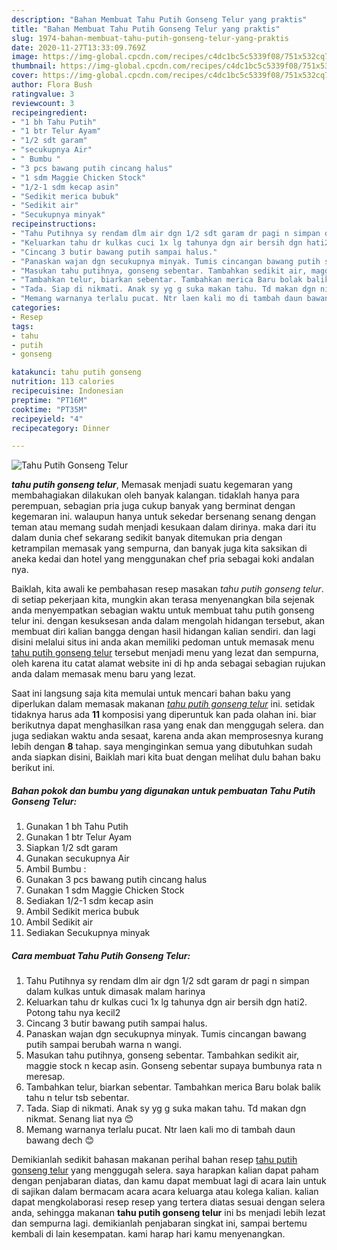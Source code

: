 ```yaml
---
description: "Bahan Membuat Tahu Putih Gonseng Telur yang praktis"
title: "Bahan Membuat Tahu Putih Gonseng Telur yang praktis"
slug: 1974-bahan-membuat-tahu-putih-gonseng-telur-yang-praktis
date: 2020-11-27T13:33:09.769Z
image: https://img-global.cpcdn.com/recipes/c4dc1bc5c5339f08/751x532cq70/tahu-putih-gonseng-telur-foto-resep-utama.jpg
thumbnail: https://img-global.cpcdn.com/recipes/c4dc1bc5c5339f08/751x532cq70/tahu-putih-gonseng-telur-foto-resep-utama.jpg
cover: https://img-global.cpcdn.com/recipes/c4dc1bc5c5339f08/751x532cq70/tahu-putih-gonseng-telur-foto-resep-utama.jpg
author: Flora Bush
ratingvalue: 3
reviewcount: 3
recipeingredient:
- "1 bh Tahu Putih"
- "1 btr Telur Ayam"
- "1/2 sdt garam"
- "secukupnya Air"
- " Bumbu "
- "3 pcs bawang putih cincang halus"
- "1 sdm Maggie Chicken Stock"
- "1/2-1 sdm kecap asin"
- "Sedikit merica bubuk"
- "Sedikit air"
- "Secukupnya minyak"
recipeinstructions:
- "Tahu Putihnya sy rendam dlm air dgn 1/2 sdt garam dr pagi n simpan dalam kulkas untuk dimasak malam harinya"
- "Keluarkan tahu dr kulkas cuci 1x lg tahunya dgn air bersih dgn hati2. Potong tahu nya kecil2"
- "Cincang 3 butir bawang putih sampai halus."
- "Panaskan wajan dgn secukupnya minyak. Tumis cincangan bawang putih sampai berubah warna n wangi."
- "Masukan tahu putihnya, gonseng sebentar. Tambahkan sedikit air, maggie stock n kecap asin. Gonseng sebentar supaya bumbunya rata n meresap."
- "Tambahkan telur, biarkan sebentar. Tambahkan merica Baru bolak balik tahu n telur tsb sebentar."
- "Tada. Siap di nikmati. Anak sy yg g suka makan tahu. Td makan dgn nikmat. Senang liat nya 😊"
- "Memang warnanya terlalu pucat. Ntr laen kali mo di tambah daun bawang dech 😊"
categories:
- Resep
tags:
- tahu
- putih
- gonseng

katakunci: tahu putih gonseng 
nutrition: 113 calories
recipecuisine: Indonesian
preptime: "PT16M"
cooktime: "PT35M"
recipeyield: "4"
recipecategory: Dinner

---
```



![Tahu Putih Gonseng Telur](https://img-global.cpcdn.com/recipes/c4dc1bc5c5339f08/751x532cq70/tahu-putih-gonseng-telur-foto-resep-utama.jpg)

<b><i>tahu putih gonseng telur</i></b>, Memasak menjadi suatu kegemaran yang membahagiakan dilakukan oleh banyak kalangan. tidaklah hanya para perempuan, sebagian pria juga cukup banyak yang berminat dengan kegemaran ini. walaupun hanya untuk sekedar bersenang senang dengan teman atau memang sudah menjadi kesukaan dalam dirinya. maka dari itu dalam dunia chef sekarang sedikit banyak ditemukan pria dengan ketrampilan memasak yang sempurna, dan banyak juga kita saksikan di aneka kedai dan hotel yang menggunakan chef pria sebagai koki andalan nya.



Baiklah, kita awali ke pembahasan resep masakan <i>tahu putih gonseng telur</i>. di setiap pekerjaan kita, mungkin akan terasa menyenangkan bila sejenak anda menyempatkan sebagian waktu untuk membuat tahu putih gonseng telur ini. dengan kesuksesan anda dalam mengolah hidangan tersebut, akan membuat diri kalian bangga dengan hasil hidangan kalian sendiri. dan lagi disini melalui situs ini anda akan memiliki pedoman untuk memasak menu <u>tahu putih gonseng telur</u> tersebut menjadi menu yang lezat dan sempurna, oleh karena itu catat alamat website ini di hp anda sebagai sebagian rujukan anda dalam memasak menu baru yang lezat.


Saat ini langsung saja kita memulai untuk mencari bahan baku yang diperlukan dalam memasak makanan <u><i>tahu putih gonseng telur</i></u> ini. setidak tidaknya harus ada <b>11</b> komposisi yang diperuntuk kan pada olahan ini. biar berikutnya dapat menghasilkan rasa yang enak dan menggugah selera. dan juga sediakan waktu anda sesaat, karena anda akan memprosesnya kurang lebih dengan <b>8</b> tahap. saya menginginkan semua yang dibutuhkan sudah anda siapkan disini, Baiklah mari kita buat dengan melihat dulu bahan baku berikut ini.

<!--inarticleads1-->

##### Bahan pokok dan bumbu yang digunakan untuk pembuatan Tahu Putih Gonseng Telur:

1. Gunakan 1 bh Tahu Putih
1. Gunakan 1 btr Telur Ayam
1. Siapkan 1/2 sdt garam
1. Gunakan secukupnya Air
1. Ambil  Bumbu :
1. Gunakan 3 pcs bawang putih cincang halus
1. Gunakan 1 sdm Maggie Chicken Stock
1. Sediakan 1/2-1 sdm kecap asin
1. Ambil Sedikit merica bubuk
1. Ambil Sedikit air
1. Sediakan Secukupnya minyak




<!--inarticleads2-->

##### Cara membuat Tahu Putih Gonseng Telur:

1. Tahu Putihnya sy rendam dlm air dgn 1/2 sdt garam dr pagi n simpan dalam kulkas untuk dimasak malam harinya
1. Keluarkan tahu dr kulkas cuci 1x lg tahunya dgn air bersih dgn hati2. Potong tahu nya kecil2
1. Cincang 3 butir bawang putih sampai halus.
1. Panaskan wajan dgn secukupnya minyak. Tumis cincangan bawang putih sampai berubah warna n wangi.
1. Masukan tahu putihnya, gonseng sebentar. Tambahkan sedikit air, maggie stock n kecap asin. Gonseng sebentar supaya bumbunya rata n meresap.
1. Tambahkan telur, biarkan sebentar. Tambahkan merica Baru bolak balik tahu n telur tsb sebentar.
1. Tada. Siap di nikmati. Anak sy yg g suka makan tahu. Td makan dgn nikmat. Senang liat nya 😊
1. Memang warnanya terlalu pucat. Ntr laen kali mo di tambah daun bawang dech 😊




Demikianlah sedikit bahasan makanan perihal bahan resep <u>tahu putih gonseng telur</u> yang menggugah selera. saya harapkan kalian dapat paham dengan penjabaran diatas, dan kamu dapat membuat lagi di acara lain untuk di sajikan dalam bermacam acara acara keluarga atau kolega kalian. kalian dapat mengkolaborasi resep resep yang tertera diatas sesuai dengan selera anda, sehingga makanan <b>tahu putih gonseng telur</b> ini bs menjadi lebih lezat dan sempurna lagi. demikianlah penjabaran singkat ini, sampai bertemu kembali di lain kesempatan. kami harap hari kamu menyenangkan.
